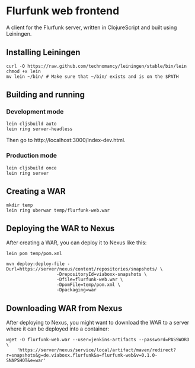 Flurfunk web frontend
=====================

A client for the Flurfunk server, written in ClojureScript and built using
Leiningen.

Installing Leiningen
--------------------

    curl -O https://raw.github.com/technomancy/leiningen/stable/bin/lein
    chmod +x lein
    mv lein ~/bin/ # Make sure that ~/bin/ exists and is on the $PATH

Building and running
--------------------

### Development mode ###

    lein cljsbuild auto
    lein ring server-headless
    
Then go to http://localhost:3000/index-dev.html.

### Production mode ###

    lein cljsbuild once
    lein ring server

Creating a WAR
--------------

    mkdir temp
    lein ring uberwar temp/flurfunk-web.war

Deploying the WAR to Nexus
--------------------------

After creating a WAR, you can deploy it to Nexus like this:

    lein pom temp/pom.xml

    mvn deploy:deploy-file -Durl=https://server/nexus/content/repositories/snapshots/ \
                       -DrepositoryId=viaboxx-snapshots \
                       -Dfile=flurfunk-web.war \
                       -DpomFile=temp/pom.xml \
                       -Dpackaging=war 

Downloading WAR from Nexus
--------------------------

After deploying to Nexus, you might want to download the WAR to a server where
it can be deployed into a container:

    wget -O flurfunk-web.war --user=jenkins-artifacts --password=PASSWORD \
        'https://server/nexus/service/local/artifact/maven/redirect?r=snapshots&g=de.viaboxx.flurfunk&a=flurfunk-web&v=0.1.0-SNAPSHOT&e=war'
